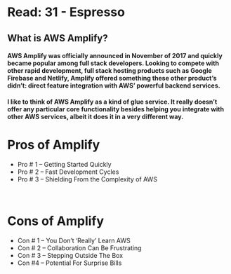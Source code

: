 # **Read: 31 - Espresso**


## **What is AWS Amplify?**
#### AWS Amplify was officially announced in November of 2017 and quickly became popular among full stack developers. Looking to compete with other rapid development, full stack hosting products such as Google Firebase and Netlify, Amplify offered something these other product’s didn’t: direct feature integration with AWS’ powerful backend services.

#### I like to think of AWS Amplify as a kind of glue service. It really doesn’t offer any particular core functionality besides helping you integrate with other AWS services, albeit it does it in a very different way.


# Pros of Amplify
* Pro # 1 – Getting Started Quickly
* Pro # 2 – Fast Development Cycles
* Pro # 3 – Shielding From the Complexity of AWS


<br>


# Cons of Amplify
* Con # 1 – You Don’t ‘Really’ Learn AWS
* Con # 2 – Collaboration Can Be Frustrating
* Con # 3 – Stepping Outside The Box
* Con #4 – Potential For Surprise Bills
